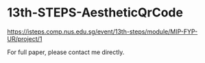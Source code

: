 # 13th-STEPS-AestheticQrCode

https://isteps.comp.nus.edu.sg/event/13th-steps/module/MIP-FYP-UR/project/1

For full paper, please contact me directly.
